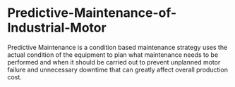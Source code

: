 # Predictive-Maintenance-of-Industrial-Motor
Predictive Maintenance is a condition based maintenance strategy uses the actual condition of the equipment to plan what maintenance needs to be performed and when it should be carried out to prevent unplanned motor failure and unnecessary downtime that can greatly affect overall production cost.

